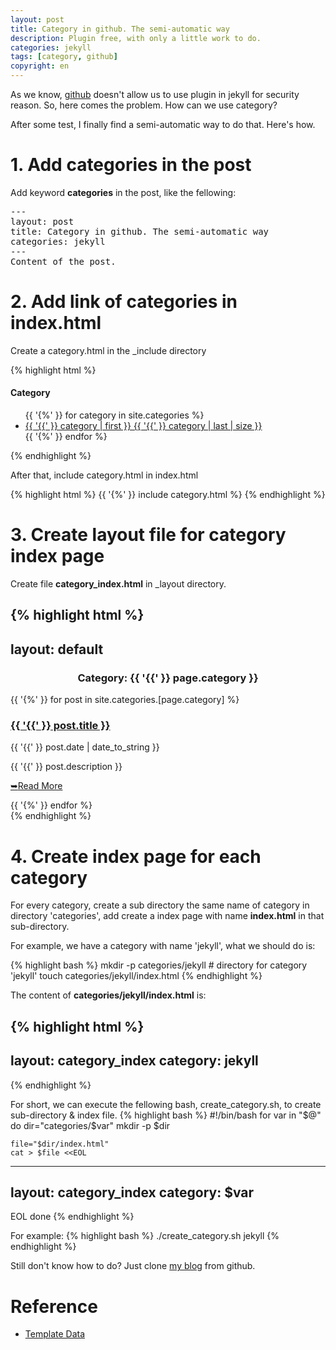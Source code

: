 ```yaml
---
layout: post
title: Category in github. The semi-automatic way
description: Plugin free, with only a little work to do.
categories: jekyll
tags: [category, github]
copyright: en
---
```


As we know, [github](http://github.com) doesn't allow us to use plugin in jekyll for security reason. So, here comes the problem. How can we use category?

After some test, I finally find a semi-automatic way to do that. Here's how.

# 1. Add categories in the post
Add keyword <b>categories</b> in the post, like the fellowing:
<pre>
---
layout: post
title: Category in github. The semi-automatic way
categories: jekyll
---
Content of the post.
</pre>

# 2. Add link of categories in index.html
Create a category.html in the _include directory

{% highlight html %}
<div class="box fn-clear">
<h4>Category</h4>
<ul>
    {{ '{%' }} for category in site.categories %}
    <li><a href="/categories/{{ '{{' }} category | first }}/" title="view all posts">{{ '{{' }} category | first }} {{ '{{' }} category | last | size }}</a></li>
    {{ '{%' }} endfor %}
</ul>
</div>
{% endhighlight %}

After that, include category.html in index.html

{% highlight html %}
{{ '{%' }} include category.html %}
{% endhighlight %}

# 3. Create layout file for category index page

Create file <b>category_index.html</b> in _layout directory.

{% highlight html %}
---
layout: default
---
<section class="content">
	<div class="content-cnt fn-clear">
		<div class="main fn-clear">
            <p><center><h3 class="main-excerpt-title">Category: {{ '{{' }} page.category }} </h3></center></p>
			{{ '{%' }} for post in site.categories.[page.category] %}
            <article class="main-excerpt fn-clear">
                <h3 class="main-excerpt-title"><a href="{{ '{{' }} post.url }}" title="{{ '{{' }} post.title }}" rel="bookmark">{{ '{{' }} post.title }}</a></h3>
                <p class="date"><time pubdate="{{ '{{' }} post.date }}">{{ '{{' }} post.date | date_to_string }}</time></p>
                <p>{{ '{{' }} post.description }}</p>
                <p class="more"><a href="{{ '{{' }} post.url }}" title="Read More" rel="nofollow"><span>&#10149;</span>Read More</a></p>
            </article>
            {{ '{%' }} endfor %}
		</div>
	</div>
</section>
{% endhighlight %}

 
# 4. Create index page for each category

For every category, create a sub directory the same name of category in directory 'categories', add create a index page with name <b>index.html</b> in that sub-directory. 

For example, we have a category with name 'jekyll', what we should do is:

{% highlight bash %}
mkdir -p categories/jekyll  # directory for category 'jekyll'
touch categories/jekyll/index.html
{% endhighlight %}

The content of <b>categories/jekyll/index.html</b> is:

{% highlight html %}
---
layout: category_index
category: jekyll
---
{% endhighlight %}

For short, we can execute the fellowing bash, create_category.sh, to create sub-directory & index file.
{% highlight bash %}
#!/bin/bash
for var in "$@"
do
    dir="categories/$var"
    mkdir -p $dir

    file="$dir/index.html"
    cat > $file <<EOL
---
layout: category_index
category: $var
---
EOL
done
{% endhighlight %}

For example:
{% highlight bash %}
./create_category.sh  jekyll
{% endhighlight %}


Still don't know how to do? Just clone [my blog](https://github.com/fanhongtao/fanhongtao.github.com) from github.

# Reference
* [Template Data](https://github.com/mojombo/jekyll/wiki/Template-Data)



